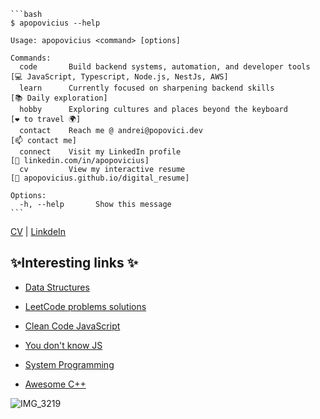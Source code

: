 <pre><code>```bash
$ apopovicius --help

Usage: apopovicius &lt;command&gt; [options]

Commands:
  code       Build backend systems, automation, and developer tools      [💻 JavaScript, Typescript, Node.js, NestJs, AWS]
  learn      Currently focused on sharpening backend skills              [📚 Daily exploration]
  hobby      Exploring cultures and places beyond the keyboard           [❤️ to travel 🌍]
  contact    Reach me @ andrei@popovici.dev                              [📫 contact me]
  connect    Visit my LinkedIn profile                                   [💼 linkedin.com/in/apopovicius]
  cv         View my interactive resume                                  [🧥 apopovicius.github.io/digital_resume]

Options:
  -h, --help       Show this message
```
</code></pre>

[CV](https://apopovicius.github.io/digital_resume/) | [LinkdeIn](httsp://linkedin.com/in/apopovicius)


<!---
apopovicius/apopovicius is a ✨ special ✨ repository because its `README.md` (this file) appears on your GitHub profile.
You can click the Preview link to take a look at your changes.
--->

## ✨Interesting links ✨

* [Data Structures](https://github.com/apopovicius/Data_Structure_and_Algorithms_Library)

* [LeetCode problems solutions](https://github.com/apopovicius/LeetCode_problems_solution)

* [Clean Code JavaScript](https://github.com/apopovicius/clean-code-javascript)

* [You don't know JS](https://github.com/getify/You-Dont-Know-JS)

* [System Programming](https://github.com/angrave/SystemProgramming/wiki)

* [Awesome C++](https://github.com/fffaraz/awesome-cpp)

![IMG_3219](https://user-images.githubusercontent.com/27801577/171295756-aa3044d4-ff8a-4588-b0e8-7cac02c12546.JPEG)

